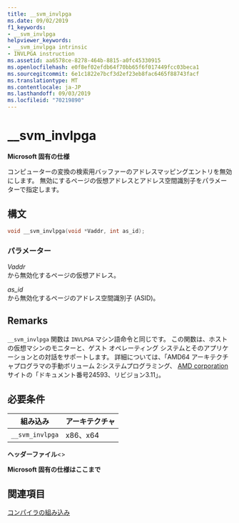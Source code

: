 ```yaml
---
title: __svm_invlpga
ms.date: 09/02/2019
f1_keywords:
- __svm_invlpga
helpviewer_keywords:
- __svm_invlpga intrinsic
- INVLPGA instruction
ms.assetid: aa6578ce-8278-464b-8815-a0fc45330915
ms.openlocfilehash: e0f8ef02efdb64f70bb65f6f017449fcc03beca1
ms.sourcegitcommit: 6e1c1822e7bcf3d2ef23eb8fac6465f88743facf
ms.translationtype: MT
ms.contentlocale: ja-JP
ms.lasthandoff: 09/03/2019
ms.locfileid: "70219890"
---
```

# <a name="__svm_invlpga"></a>__svm_invlpga

**Microsoft 固有の仕様**

コンピューターの変換の検索用バッファーのアドレスマッピングエントリを無効にします。 無効にするページの仮想アドレスとアドレス空間識別子をパラメーターで指定します。

## <a name="syntax"></a>構文

```C
void __svm_invlpga(void *Vaddr, int as_id);
```

### <a name="parameters"></a>パラメーター

*Vaddr*\
から無効化するページの仮想アドレス。

*as_id*\
から無効化するページのアドレス空間識別子 (ASID)。

## <a name="remarks"></a>Remarks

`__svm_invlpga` 関数は `INVLPGA` マシン語命令と同じです。 この関数は、ホストの仮想マシンのモニターと、ゲスト オペレーティング システムとそのアプリケーションとの対話をサポートします。 詳細については、「AMD64 アーキテクチャプログラマの手動ボリューム 2:システムプログラミング、 [AMD corporation](https://developer.amd.com/resources/developer-guides-manuals/)サイトの「ドキュメント番号24593、リビジョン3.11」。

## <a name="requirements"></a>必要条件

|組み込み|アーキテクチャ|
|---------------|------------------|
|`__svm_invlpga`|x86、x64|

**ヘッダーファイル**\<>

**Microsoft 固有の仕様はここまで**

## <a name="see-also"></a>関連項目

[コンパイラの組み込み](../intrinsics/compiler-intrinsics.md)
